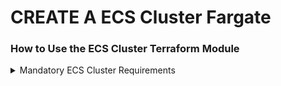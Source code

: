 # CREATE A ECS Cluster Fargate
### How to Use the ECS Cluster Terraform Module


<details><summary>Mandatory ECS Cluster Requirements</summary>
<p>

### create file ecs_cluster.tf  
```
module "ecs_cluster_01" {
    source = "git@github.com:felipelima5/metabase-project-ecs-cluster-module.git?ref=v1.0.0"

    ecs_cluster_name               = "empresa_01"
    logging                        = "OVERRIDE"
    cloud_watch_encryption_enabled = true
    containerInsights              = "enabled"
    tags = {
      env       = "dev"
      ManagedBy = "IaC"
    }
}

```
